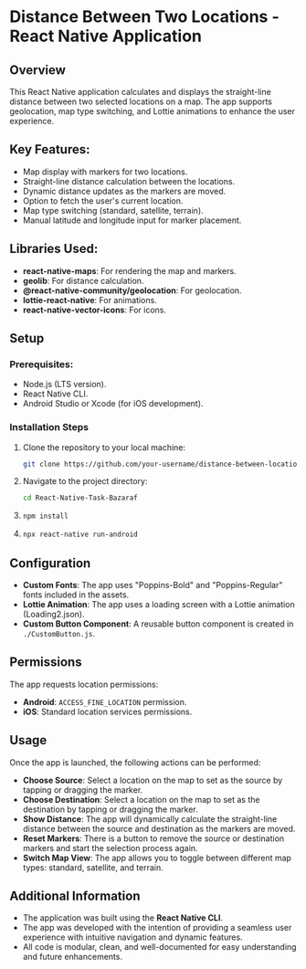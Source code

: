 # Distance Between Two Locations - React Native Application

## Overview

This React Native application calculates and displays the straight-line distance between two selected locations on a map. The app supports geolocation, map type switching, and Lottie animations to enhance the user experience.

## Key Features:

- Map display with markers for two locations.
- Straight-line distance calculation between the locations.
- Dynamic distance updates as the markers are moved.
- Option to fetch the user's current location.
- Map type switching (standard, satellite, terrain).
- Manual latitude and longitude input for marker placement.

## Libraries Used:

- **react-native-maps**: For rendering the map and markers.
- **geolib**: For distance calculation.
- **@react-native-community/geolocation**: For geolocation.
- **lottie-react-native**: For animations.
- **react-native-vector-icons**: For icons.

## Setup

### Prerequisites:

- Node.js (LTS version).
- React Native CLI.
- Android Studio or Xcode (for iOS development).

### Installation Steps

1. Clone the repository to your local machine:

   ```bash
   git clone https://github.com/your-username/distance-between-locations.git

   ```

2. Navigate to the project directory:

   ```bash
   cd React-Native-Task-Bazaraf

   ```

3. ```bash
   npm install

   ```

4. ```bash
   npx react-native run-android
   ```

## Configuration

- **Custom Fonts**: The app uses "Poppins-Bold" and "Poppins-Regular" fonts included in the assets.
- **Lottie Animation**: The app uses a loading screen with a Lottie animation (Loading2.json).
- **Custom Button Component**: A reusable button component is created in `./CustomButton.js`.

## Permissions

The app requests location permissions:

- **Android**: `ACCESS_FINE_LOCATION` permission.
- **iOS**: Standard location services permissions.

## Usage

Once the app is launched, the following actions can be performed:

- **Choose Source**: Select a location on the map to set as the source by tapping or dragging the marker.
- **Choose Destination**: Select a location on the map to set as the destination by tapping or dragging the marker.
- **Show Distance**: The app will dynamically calculate the straight-line distance between the source and destination as the markers are moved.
- **Reset Markers**: There is a button to remove the source or destination markers and start the selection process again.
- **Switch Map View**: The app allows you to toggle between different map types: standard, satellite, and terrain.

## Additional Information

- The application was built using the **React Native CLI**.
- The app was developed with the intention of providing a seamless user experience with intuitive navigation and dynamic features.
- All code is modular, clean, and well-documented for easy understanding and future enhancements.
